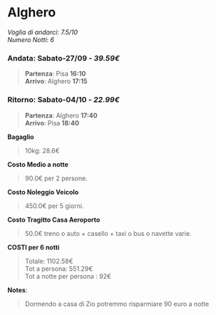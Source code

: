 # Alghero

*Voglia di andarci*: _7.5/10_  
*Numero Notti*: _6_  

### Andata: **Sabato-27/09** - _39.59€_  
>**Partenza**: Pisa **16:10**  
>**Arrivo**: Alghero **17:15**  

### Ritorno: **Sabato-04/10** - _22.99€_  
>**Partenza**: Alghero **17:40**  
>**Arrivo**: Pisa **18:40**  

__Bagaglio__  
>10kg: 28.6€  

__Costo Medio a notte__  
>90.0€ per 2 persone.  

__Costo Noleggio Veicolo__  
>450.0€ per 5 giorni.  

__Costo Tragitto Casa Aeroporto__  
>50.0€ treno o auto + casello + taxi o bus o navette varie.  

__COSTI per 6 notti__  
>Totale: 1102.58€  
>Tot a persona: 551.29€  
>Tot a notte per persona : 92€  


__Notes__: 
>Dormendo a casa di Zio potremmo risparmiare 90 euro a notte    

